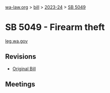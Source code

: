 [wa-law.org](/) > [bill](/bill/) > [2023-24](/bill/2023-24/) > [SB 5049](/bill/2023-24/sb/5049/)

# SB 5049 - Firearm theft
[leg.wa.gov](https://app.leg.wa.gov/billsummary?BillNumber=5049&Year=2023&Initiative=false)

## Revisions
* [Original Bill](1/)

## Meetings